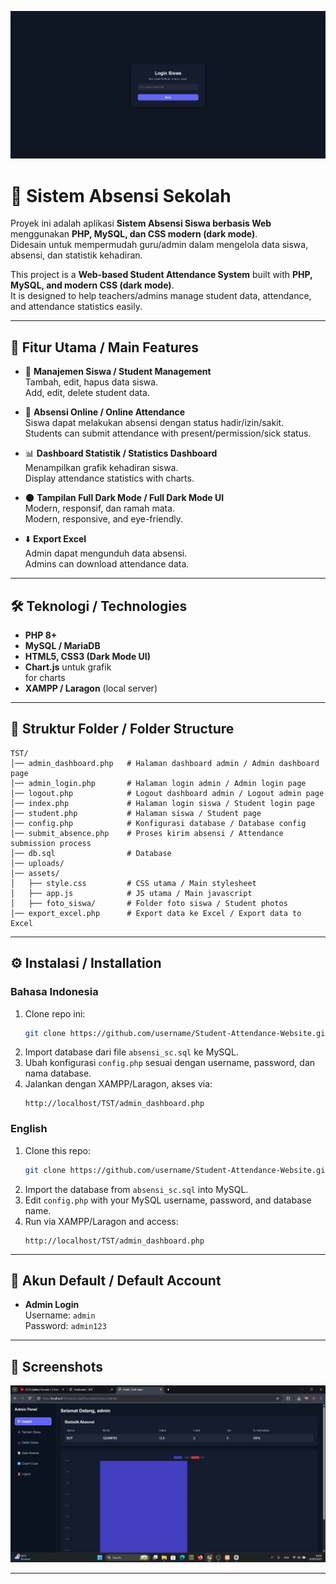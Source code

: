 ![alt text](https://github.com/Narzetts/Student-Attendance-Website/blob/main/assets/Screenshot%202025-09-10%20190634.png?raw=true)
# 📘 Sistem Absensi Sekolah

Proyek ini adalah aplikasi **Sistem Absensi Siswa berbasis Web** menggunakan **PHP, MySQL, dan CSS modern (dark mode)**.  
Didesain untuk mempermudah guru/admin dalam mengelola data siswa, absensi, dan statistik kehadiran.

This project is a **Web-based Student Attendance System** built with **PHP, MySQL, and modern CSS (dark mode)**.  
It is designed to help teachers/admins manage student data, attendance, and attendance statistics easily.

---

## 🚀 Fitur Utama / Main Features
- 👥 **Manajemen Siswa / Student Management**  
  Tambah, edit, hapus data siswa.  
  Add, edit, delete student data.

- 📝 **Absensi Online / Online Attendance**  
  Siswa dapat melakukan absensi dengan status hadir/izin/sakit.  
  Students can submit attendance with present/permission/sick status.

- 📊 **Dashboard Statistik / Statistics Dashboard**  
  Menampilkan grafik kehadiran siswa.  
  Display attendance statistics with charts.

- 🌑 **Tampilan Full Dark Mode / Full Dark Mode UI**  
  Modern, responsif, dan ramah mata.  
  Modern, responsive, and eye-friendly.

- ⬇️ **Export Excel**  
  Admin dapat mengunduh data absensi.  
  Admins can download attendance data.

---

## 🛠️ Teknologi / Technologies
- **PHP 8+**
- **MySQL / MariaDB**
- **HTML5, CSS3 (Dark Mode UI)**
- **Chart.js** untuk grafik  
  for charts
- **XAMPP / Laragon** (local server)

---

## 📂 Struktur Folder / Folder Structure
```
TST/
│── admin_dashboard.php   # Halaman dashboard admin / Admin dashboard page
│── admin_login.php       # Halaman login admin / Admin login page
│── logout.php            # Logout dashboard admin / Logout admin page
│── index.php             # Halaman login siswa / Student login page
│── student.php           # Halaman siswa / Student page
│── config.php            # Konfigurasi database / Database config
│── submit_absence.php    # Proses kirim absensi / Attendance submission process
│── db.sql                # Database
│── uploads/
│── assets/
│   ├── style.css         # CSS utama / Main stylesheet
│   ├── app.js            # JS utama / Main javascript
│   ├── foto_siswa/       # Folder foto siswa / Student photos
│── export_excel.php      # Export data ke Excel / Export data to Excel
```

---

## ⚙️ Instalasi / Installation

### Bahasa Indonesia
1. Clone repo ini:  
   ```bash
   git clone https://github.com/username/Student-Attendance-Website.git
   ```
2. Import database dari file `absensi_sc.sql` ke MySQL.  
3. Ubah konfigurasi `config.php` sesuai dengan username, password, dan nama database.  
4. Jalankan dengan XAMPP/Laragon, akses via:  
   ```
   http://localhost/TST/admin_dashboard.php
   ```

### English
1. Clone this repo:  
   ```bash
   git clone https://github.com/username/Student-Attendance-Website.git
   ```
2. Import the database from `absensi_sc.sql` into MySQL.  
3. Edit `config.php` with your MySQL username, password, and database name.  
4. Run via XAMPP/Laragon and access:  
   ```
   http://localhost/TST/admin_dashboard.php
   ```

---

## 🔑 Akun Default / Default Account
- **Admin Login**  
  Username: `admin`  
  Password: `admin123`

---

## 📸 Screenshots
![alt text](https://github.com/Narzetts/Student-Attendance-Website/blob/main/assets/Screenshot%202025-09-10%20190424.png?raw=true)

---

